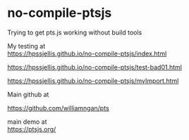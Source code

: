 # no-compile-ptsjs
Trying to get pts.js working without build tools



My testing at  
https://hpssjellis.github.io/no-compile-ptsjs/index.html


https://hpssjellis.github.io/no-compile-ptsjs/test-bad01.html


https://hpssjellis.github.io/no-compile-ptsjs/myImport.html


Main github at 

https://github.com/williamngan/pts


main demo at  
https://ptsjs.org/
